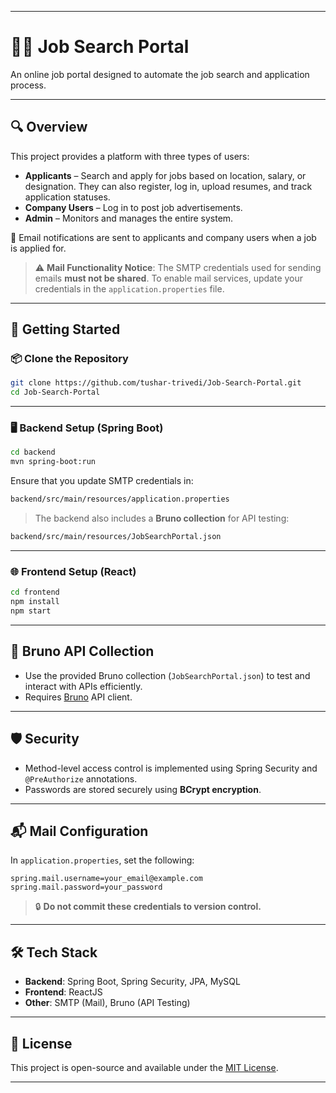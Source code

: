 
---

# 🧑‍💼 Job Search Portal

An online job portal designed to automate the job search and application process.

---

## 🔍 Overview

This project provides a platform with three types of users:

* **Applicants** – Search and apply for jobs based on location, salary, or designation. They can also register, log in, upload resumes, and track application statuses.
* **Company Users** – Log in to post job advertisements.
* **Admin** – Monitors and manages the entire system.

📧 Email notifications are sent to applicants and company users when a job is applied for.

> ⚠️ **Mail Functionality Notice**:
> The SMTP credentials used for sending emails **must not be shared**. To enable mail services, update your credentials in the `application.properties` file.

---

## 🚀 Getting Started

### 📦 Clone the Repository

```bash
git clone https://github.com/tushar-trivedi/Job-Search-Portal.git
cd Job-Search-Portal
```

---

### 🖥️ Backend Setup (Spring Boot)

```bash
cd backend
mvn spring-boot:run
```

Ensure that you update SMTP credentials in:

```bash
backend/src/main/resources/application.properties
```

> The backend also includes a **Bruno collection** for API testing:

```bash
backend/src/main/resources/JobSearchPortal.json
```

---

### 🌐 Frontend Setup (React)

```bash
cd frontend
npm install
npm start
```

---

## 📁 Bruno API Collection

* Use the provided Bruno collection (`JobSearchPortal.json`) to test and interact with APIs efficiently.
* Requires [Bruno](https://www.usebruno.com/) API client.

---

## 🛡️ Security

* Method-level access control is implemented using Spring Security and `@PreAuthorize` annotations.
* Passwords are stored securely using **BCrypt encryption**.

---

## 📬 Mail Configuration

In `application.properties`, set the following:

```properties
spring.mail.username=your_email@example.com
spring.mail.password=your_password
```

> 🔒 **Do not commit these credentials to version control.**

---

## 🛠️ Tech Stack

* **Backend**: Spring Boot, Spring Security, JPA, MySQL
* **Frontend**: ReactJS
* **Other**: SMTP (Mail), Bruno (API Testing)

---

## 📄 License

This project is open-source and available under the [MIT License](LICENSE).

---
